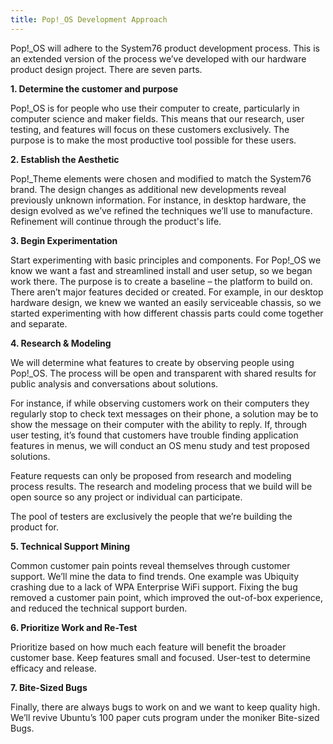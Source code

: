 ```yaml
---
title: Pop!_OS Development Approach
---
```

Pop\!\_OS will adhere to the System76 product development process. This is an extended version of the process we’ve developed with our hardware product design project. There are seven parts.

**1. Determine the customer and purpose**

  Pop\!\_OS is for people who use their computer to create, particularly in computer science and maker fields. This means that our research, user testing, and features will focus on these customers exclusively. The purpose is to make the most productive tool possible for these users.

**2. Establish the Aesthetic**

  Pop\!\_Theme elements were chosen and modified to match the System76 brand. The design changes as additional new developments reveal previously unknown information. For instance, in desktop hardware, the design evolved as we’ve refined the techniques we’ll use to manufacture. Refinement will continue through the product's life.

**3. Begin Experimentation**

  Start experimenting with basic principles and components. For Pop\!\_OS we know we want a fast and streamlined install and user setup, so we began work there. The purpose is to create a baseline – the platform to build on. There aren’t major features decided or created. For example, in our desktop hardware design, we knew we wanted an easily serviceable chassis, so we started experimenting with how different chassis parts could come together and separate.

**4. Research & Modeling**

  We will determine what features to create by observing people using Pop\!\_OS. The process will be open and transparent with shared results for public analysis and conversations about solutions.

  For instance, if while observing customers work on their computers they regularly stop to check text messages on their phone, a solution may be to show the message on their computer with the ability to reply. If, through user testing, it’s found that customers have trouble finding application features in menus, we will conduct an OS menu study and test proposed solutions.

  Feature requests can only be proposed from research and modeling process results. The research and modeling process that we build will be open source so any project or individual can participate.

  The pool of testers are exclusively the people that we’re building the product for.

**5. Technical Support Mining**

  Common customer pain points reveal themselves through customer support. We’ll mine the data to find trends. One example was Ubiquity crashing due to a lack of WPA Enterprise WiFi support. Fixing the bug removed a customer pain point, which improved the out-of-box experience, and reduced the technical support burden.

**6. Prioritize Work and Re-Test**

  Prioritize based on how much each feature will benefit the broader customer base. Keep features small and focused. User-test to determine efficacy and release.

**7. Bite-Sized Bugs**

  Finally, there are always bugs to work on and we want to keep quality high. We’ll revive Ubuntu’s 100 paper cuts program under the moniker Bite-sized Bugs.
